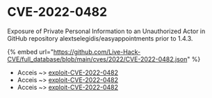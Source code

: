 # CVE-2022-0482

Exposure of Private Personal Information to an Unauthorized Actor in GitHub repository alextselegidis/easyappointments prior to 1.4.3.

{% embed url="https://github.com/Live-Hack-CVE/full_database/blob/main/cves/2022/CVE-2022-0482.json" %}


* Acceis ~> [exploit-CVE-2022-0482](https://www.alice-snow.ru/2022/database/cve-2022-0482/exploit-cve-2022-0482-acceis)
* Acceis ~> [exploit-CVE-2022-0482](https://www.alice-snow.ru/2022/database/cve-2022-0482/exploit-cve-2022-0482-acceis)
* Acceis ~> [exploit-CVE-2022-0482](https://www.alice-snow.ru/2022/database/cve-2022-0482/exploit-cve-2022-0482-acceis)